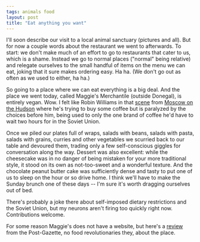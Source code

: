 ```yaml
---
tags: animals food
layout: post
title: "Eat anything you want"
---
```




I'll soon describe our visit to a local animal sanctuary (pictures and all). But for now a couple words about the restaurant we went to afterwards. To start: we don't make much of an effort to go to restaurants that cater to us, which is a shame. Instead we go to normal places ("normal" being relative) and relegate ourselves to the small handful of items on the menu we can eat, joking that it sure makes ordering easy. Ha ha. (We don't go out as often as we used to either, ha ha.)

<p>So going to a place where we can eat everything is a big deal. And the place we went today, called Maggie's Merchantile (outside Donegal), is entirely vegan. Wow. I felt like Robin Williams in that <a href="http://www.fed.org/onlinemag/feb03/viewpoint.htm">scene</a> from <a href="http://us.imdb.com/Title?0087747">Moscow on the Hudson</a> where he's trying to buy some coffee but is paralyzed by the choices before him, being used to only the one brand of coffee he'd have to wait two hours for in the Soviet Union.</p>

<p>Once we piled our plates full of wraps, salads with beans, salads with pasta, salads with grains, curries and other vegetables we scurried back to our table and devoured them, trading only a few self-conscious giggles for conversation along the way. Dessert was also excellent: while the cheesecake was in no danger of being mistaken for your more traditional style, it stood on its own as not-too-sweet and a wonderful texture. And the chocolate peanut butter cake was sufficiently dense and tasty to put one of us to sleep on the hour or so drive home. I think we'll have to make the Sunday brunch one of these days -- I'm sure it's worth dragging ourselves out of bed.</p>

<p>There's probably a joke there about self-imposed dietary restrictions and the Soviet Union, but my neurons aren't firing too quickly right now. Contributions welcome.</p>

<p>For some reason Maggie's does not have a website, but here's a <a href="http://www.post-gazette.com/food/20010927vegside0928fnp3.asp">review</a> from the Post-Gazette, no food revolutionaries they, about the place.</p>


